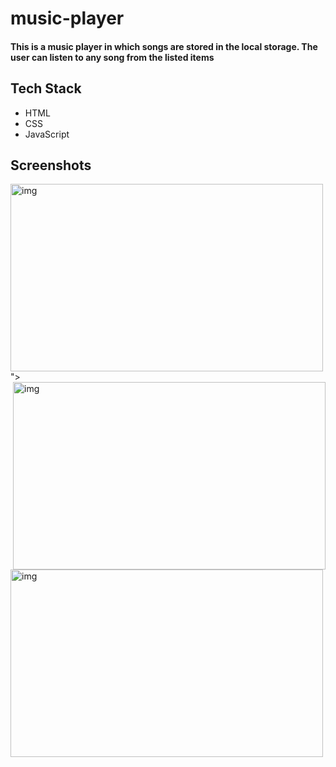 # music-player
<h4>This is a music player in which songs are stored in the local storage. The user can listen to any song from the listed items </h4>

## Tech Stack
<ul>
<li>HTML</li>
<li>CSS</li>
<li>JavaScript</li>
</ul>


<h2 id="screenshots">Screenshots</h2>

<img align="left" alt="img" width="500" height="300" src="https://user-images.githubusercontent.com/106242520/226418219-8908b1d4-1187-447d-ae53-85c0075e2f7e.png">
">
<img align="left" alt="img" width="500" height="300" style="margin:0px 4px;" src="https://user-images.githubusercontent.com/106242520/226418629-0f9b9ce8-d983-4bf3-b434-84becd2c7852.png">


<img align="center" alt="img" width="500" height="300" src="https://user-images.githubusercontent.com/106242520/226418746-fa3e4e89-9e7d-426f-b21e-cb28bb371736.png">



